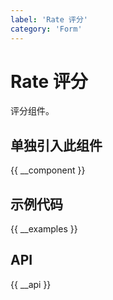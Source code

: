 ```yaml
---
label: 'Rate 评分'
category: 'Form'
---
```


# Rate 评分

评分组件。

## 单独引入此组件

{{ __component }}

## 示例代码

{{ __examples }}

## API

{{ __api }}
